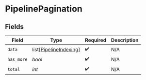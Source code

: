 # PipelinePagination


## Fields

| Field                                                             | Type                                                              | Required                                                          | Description                                                       |
| ----------------------------------------------------------------- | ----------------------------------------------------------------- | ----------------------------------------------------------------- | ----------------------------------------------------------------- |
| `data`                                                            | list[[PipelineIndexing](../../models/shared/pipelineindexing.md)] | :heavy_check_mark:                                                | N/A                                                               |
| `has_more`                                                        | *bool*                                                            | :heavy_check_mark:                                                | N/A                                                               |
| `total`                                                           | *int*                                                             | :heavy_check_mark:                                                | N/A                                                               |